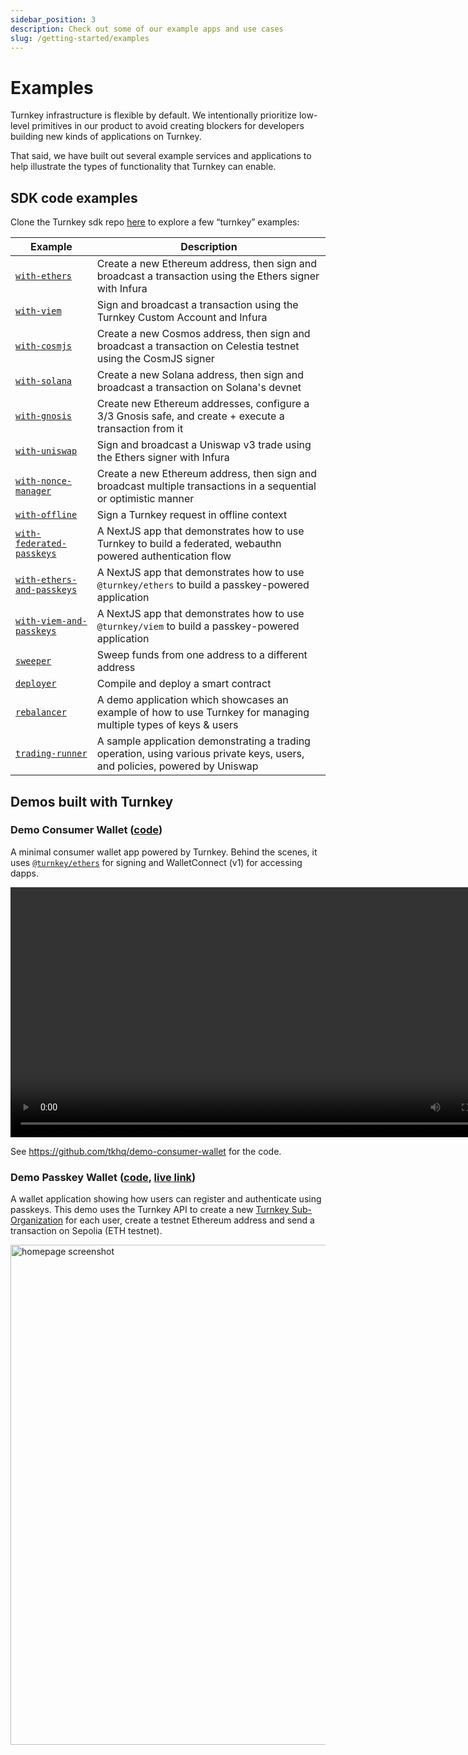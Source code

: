 ```yaml
---
sidebar_position: 3
description: Check out some of our example apps and use cases
slug: /getting-started/examples
---
```

# Examples

Turnkey infrastructure is flexible by default. We intentionally prioritize low-level primitives in our product to avoid creating blockers for developers building new kinds of applications on Turnkey.

That said, we have built out several example services and applications to help illustrate the types of functionality that Turnkey can enable.

## SDK code examples

Clone the Turnkey sdk repo [here](https://github.com/tkhq/sdk) to explore a few “turnkey” examples:

| Example                                                                                                | Description                                                                                                                 |
| ------------------------------------------------------------------------------------------------------ | --------------------------------------------------------------------------------------------------------------------------- |
| [`with-ethers`](https://github.com/tkhq/sdk/tree/main/examples/with-ethers/)                           | Create a new Ethereum address, then sign and broadcast a transaction using the Ethers signer with Infura                    |
| [`with-viem`](https://github.com/tkhq/sdk/tree/main/examples/with-viem/)                               | Sign and broadcast a transaction using the Turnkey Custom Account and Infura                                                |
| [`with-cosmjs`](https://github.com/tkhq/sdk/tree/main/examples/with-cosmjs/)                           | Create a new Cosmos address, then sign and broadcast a transaction on Celestia testnet using the CosmJS signer              |
| [`with-solana`](https://github.com/tkhq/sdk/tree/main/examples/with-solana/)                           | Create a new Solana address, then sign and broadcast a transaction on Solana's devnet                                       |
| [`with-gnosis`](https://github.com/tkhq/sdk/tree/main/examples/with-gnosis/)                           | Create new Ethereum addresses, configure a 3/3 Gnosis safe, and create + execute a transaction from it                      |
| [`with-uniswap`](https://github.com/tkhq/sdk/tree/main/examples/with-uniswap/)                         | Sign and broadcast a Uniswap v3 trade using the Ethers signer with Infura                                                   |
| [`with-nonce-manager`](https://github.com/tkhq/sdk/tree/main/examples/with-nonce-manager/)             | Create a new Ethereum address, then sign and broadcast multiple transactions in a sequential or optimistic manner           |
| [`with-offline`](https://github.com/tkhq/sdk/tree/main/examples/with-offline/)                         | Sign a Turnkey request in offline context                                                                                   |
| [`with-federated-passkeys`](https://github.com/tkhq/sdk/tree/main/examples/with-federated-passkeys/)   | A NextJS app that demonstrates how to use Turnkey to build a federated, webauthn powered authentication flow                |
| [`with-ethers-and-passkeys`](https://github.com/tkhq/sdk/tree/main/examples/with-ethers-and-passkeys/) | A NextJS app that demonstrates how to use `@turnkey/ethers` to build a passkey-powered application                          |
| [`with-viem-and-passkeys`](https://github.com/tkhq/sdk/tree/main/examples/with-viem-and-passkeys/)     | A NextJS app that demonstrates how to use `@turnkey/viem` to build a passkey-powered application                            |
| [`sweeper`](https://github.com/tkhq/sdk/tree/main/examples/sweeper/)                                   | Sweep funds from one address to a different address                                                                         |
| [`deployer`](https://github.com/tkhq/sdk/tree/main/examples/deployer/)                                 | Compile and deploy a smart contract                                                                                         |
| [`rebalancer`](https://github.com/tkhq/sdk/tree/main/examples/rebalancer)                              | A demo application which showcases an example of how to use Turnkey for managing multiple types of keys & users             |
| [`trading-runner`](https://github.com/tkhq/sdk/tree/main/examples/trading-runner)                      | A sample application demonstrating a trading operation, using various private keys, users, and policies, powered by Uniswap |

## Demos built with Turnkey

### Demo Consumer Wallet ([code](https://github.com/tkhq/demo-consumer-wallet))

A minimal consumer wallet app powered by Turnkey. Behind the scenes, it uses [`@turnkey/ethers`](https://www.npmjs.com/package/@turnkey/ethers) for signing and WalletConnect (v1) for accessing dapps.

<video controls width="800px">
  <source src="https://github.com/tkhq/demo-consumer-wallet/assets/127255904/2c3409df-2d7c-4ec3-9aa8-e2944a0b0e0a"/>
</video>


See https://github.com/tkhq/demo-consumer-wallet for the code.

### Demo Passkey Wallet ([code](https://github.com/tkhq/demo-passkey-wallet), [live link](https://wallet.tx.xyz))

A wallet application showing how users can register and authenticate using passkeys.
This demo uses the Turnkey API to create a new [Turnkey Sub-Organization](/getting-started/sub-organizations) for each user, create a testnet Ethereum address and send a transaction on Sepolia (ETH testnet).

<img src="/demo-passkey-wallet.png" alt="homepage screenshot" width="800px"/>
